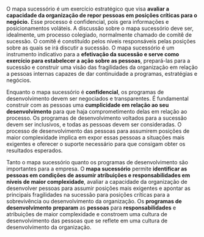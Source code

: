 O mapa sucessório é um exercício estratégico que visa **avaliar a capacidade da organização de repor pessoas em posições críticas para o negócio.** Esse processo é confidencial, pois gera informações e posicionamentos voláteis. A discussão sobre o mapa sucessório deve ser, idealmente, um processo colegiado, normalmente chamado de comitê de sucessão. O comitê é constituído pelos níveis responsáveis pelas posições sobre as quais se irá discutir a sucessão. O mapa sucessório é um instrumento indicativo para a **efetivação da sucessão e serve como exercício para estabelecer a ação sobre as pessoas**, prepará-las para a sucessão e construir uma visão das fragilidades da organização em relação a pessoas internas capazes de dar continuidade a programas, estratégias e negócios.

Enquanto o mapa sucessório é **confidencial**, os programas de desenvolvimento devem ser negociados e transparentes. É fundamental construir com as pessoas uma **cumplicidade em relação ao seu desenvolvimento** para que haja comprometimento delas em relação ao processo. Os programas de desenvolvimento voltados para a sucessão devem ser inclusivos, e todas as pessoas devem ser consideradas. O processo de desenvolvimento das pessoas para assumirem posições de maior complexidade implica em expor essas pessoas a situações mais exigentes e oferecer o suporte necessário para que consigam obter os resultados esperados.

Tanto o mapa sucessório quanto os programas de desenvolvimento são importantes para a empresa. O **mapa sucessório** permite **identificar as pessoas em condições de assumir atribuições e responsabilidades em níveis de maior complexidade**, avaliar a capacidade da organização de desenvolver pessoas para assumir posições mais exigentes e apontar as principais fragilidades na sucessão para posições críticas para a sobrevivência ou desenvolvimento da organização. Os **programas de desenvolvimento** **preparam** as **pessoas** para **responsabilidades** e atribuições de maior complexidade e constroem uma cultura de desenvolvimento das pessoas que se reflete em uma cultura de desenvolvimento da organização.